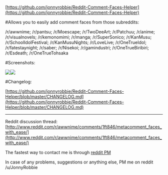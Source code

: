 [https://github.com/jonnyrobbie/Reddit-Comment-Faces-Helper](https://github.com/jonnyrobbie/Reddit-Comment-Faces-Helper)

#Allows you to easily add comment faces from those subreddits:

/r/awwnime; /r/pantsu; /r/Moescape; /r/TwoDeeArt; /r/Patchuu; /r/anime; /r/visualnovels; /r/kemonomimi; /r/manga; /r/SuperSonico; /r/KanMusu; /r/SchoolIdolFestival; /r/KanMusuNights; /r/LoveLive; /r/OneTrueIdol; /r/fatestaynight; /r/saber; /r/Nisekoi; /r/gamindustri; /r/OneTrueBiribiri; /r/Esdeath; /r/OneTrueTohsaka

#Screenshots:

[<img src="https://i.imgur.com/PFvasbfs.png">](https://i.imgur.com/PFvasbf.png)[<img src="https://i.imgur.com/p4Vk5r7s.png"/>](https://i.imgur.com/p4Vk5r7.png)

#Changelog:

[https://github.com/jonnyrobbie/Reddit-Comment-Faces-Helper/blob/master/CHANGELOG.md](https://github.com/jonnyrobbie/Reddit-Comment-Faces-Helper/blob/master/CHANGELOG.md)

---

Reddit discussion thread: [http://www.reddit.com/r/awwnime/comments/1ft846/metacomment_faces_with_ease/](http://www.reddit.com/r/awwnime/comments/1ft846/metacomment_faces_with_ease/)

The fastest way to contact me is through [reddit PM](https://www.reddit.com/message/compose/?to=JonnyRobbie)

In case of any problems, suggestions or anything else, PM me on reddit /u/JonnyRobbie